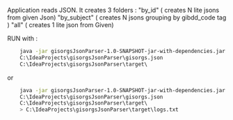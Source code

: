 Application reads JSON.
It creates 3 folders :
"by_id" ( creates N lite jsons from given Json)
"by_subject" ( creates N jsons grouping by gibdd_code tag )
"all" ( creates 1 lite json from Given)

RUN with :
``` bash 
    java -jar gisorgsJsonParser-1.0-SNAPSHOT-jar-with-dependencies.jar 
    C:\IdeaProjects\gisorgsJsonParser\gisorgs.json 
    C:\IdeaProjects\gisorgsJsonParser\target\ 
```
or
``` bash 
    java -jar gisorgsJsonParser-1.0-SNAPSHOT-jar-with-dependencies.jar 
    C:\IdeaProjects\gisorgsJsonParser\gisorgs.json 
    C:\IdeaProjects\gisorgsJsonParser\target\ 
    > C:\IdeaProjects\gisorgsJsonParser\target\logs.txt
```